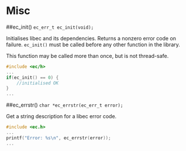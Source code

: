 # Misc

##ec_init()
`ec_err_t ec_init(void);`

Initialises libec and its dependencies. Returns a nonzero error code on failure. `ec_init()` must be called before any other function in the library.

This function may be called more than once, but is not thread-safe.

```c
#include <ec/h>
...
if(ec_init() == 0) {
    //initialised OK
}
...
```

##ec_errstr()
`char *ec_errstr(ec_err_t error);`

Get a string description for a libec error code.

```c
#include <ec.h>
...
printf("Error: %s\n", ec_errstr(error));
...
```
